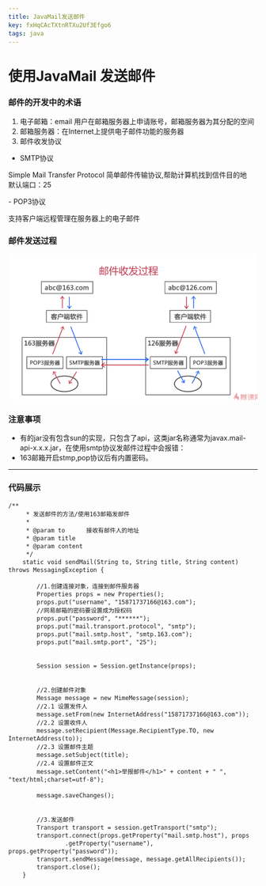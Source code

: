 ```yaml
---
title: JavaMail发送邮件
key: fxHqCAcTXtnRTXu2Uf3Efgo6
tags: java
---
```


# 使用JavaMail 发送邮件

### 邮件的开发中的术语
1. 电子邮箱：email  用户在邮箱服务器上申请账号，邮箱服务器为其分配的空间
2. 邮箱服务器：在Internet上提供电子邮件功能的服务器
3. 邮件收发协议

- SMTP协议
<p>Simple Mail Transfer Protocol 简单邮件传输协议,帮助计算机找到信件目的地<br >
	默认端口：25
</p>
- POP3协议
<p>
支持客户端远程管理在服务器上的电子邮件
</p>

### 邮件发送过程
![](https://github.com/Meiguangya/Meiguangya.github-io/blob/master/imgs/%E9%82%AE%E4%BB%B6%E5%8F%91%E9%80%81.png?raw=true)

### 注意事项
- 有的jar没有包含sun的实现，只包含了api，这类jar名称通常为javax.mail-api-x.x.x.jar，在使用smtp协议发邮件过程中会报错：
- 163邮箱开启stmp,pop协议后有内置密码。
<hr/>

### 代码展示
```
/**
     * 发送邮件的方法/使用163邮箱发邮件
     *
     * @param to      接收有邮件人的地址
     * @param title
     * @param content
     */
    static void sendMail(String to, String title, String content) throws MessagingException {

        //1.创建连接对象，连接到邮件服务器
        Properties props = new Properties();
        props.put("username", "15871737166@163.com");
        //网易邮箱的密码要设置成为授权码
        props.put("password", "******");
        props.put("mail.transport.protocol", "smtp");
        props.put("mail.smtp.host", "smtp.163.com");
        props.put("mail.smtp.port", "25");


        Session session = Session.getInstance(props);


        //2.创建邮件对象
        Message message = new MimeMessage(session);
        //2.1 设置发件人
        message.setFrom(new InternetAddress("15871737166@163.com"));
        //2.2 设置收件人
        message.setRecipient(Message.RecipientType.TO, new InternetAddress(to));
        //2.3 设置邮件主题
        message.setSubject(title);
        //2.4 设置邮件正文
        message.setContent("<h1>举报邮件</h1>" + content + " ", "text/html;charset=utf-8");

        message.saveChanges();


        //3.发送邮件
        Transport transport = session.getTransport("smtp");
        transport.connect(props.getProperty("mail.smtp.host"), props
                .getProperty("username"), props.getProperty("password"));
        transport.sendMessage(message, message.getAllRecipients());
        transport.close();
    }

```
